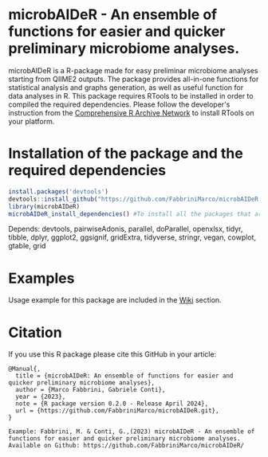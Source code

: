 # microbAIDeR - An ensemble of functions for easier and quicker preliminary microbiome analyses.

microbAIDeR is a R-package made for easy preliminar microbiome analyses starting from QIIME2 outputs. The package provides all-in-one functions for statistical analysis and graphs generation, as well as useful function for data analyses in R.
This package requires RTools to be installed in order to compiled the required dependencies. Please follow the developer's instruction from the [Comprehensive R Archive Network](https://cran.r-project.org/) to install RTools on your platform.


# Installation of the package and the required dependencies

```R
install.packages('devtools')
devtools::install_github("https://github.com/FabbriniMarco/microbAIDeR.git")
library(microbAIDeR)
microbAIDeR_install_dependencies() #To install all the packages that are necessary
```

Depends: devtools, pairwiseAdonis, parallel, doParallel, openxlsx, tidyr, tibble, dplyr, ggplot2, ggsignif, gridExtra, tidyverse, stringr, vegan, cowplot, gtable, grid


# Examples

Usage example for this package are included in the [Wiki](https://github.com/FabbriniMarco/microbAIDeR/wiki) section.

# Citation

If you use this R package please cite this GitHub in your article:

```
@Manual{,
  title = {microbAIDeR: An ensemble of functions for easier and quicker preliminary microbiome analyses},
  author = {Marco Fabbrini, Gabriele Conti},
  year = {2023},
  note = {R package version 0.2.0 - Release April 2024},
  url = {https://github.com/FabbriniMarco/microbAIDeR.git},
}

Example: Fabbrini, M. & Conti, G.,(2023) microbAIDeR - An ensemble of functions for easier and quicker preliminary microbiome analyses. Available on Github: https://github.com/FabbriniMarco/microbAIDeR/

```
